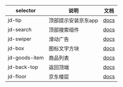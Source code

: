 | selector      | 说明          | 文档                            |
|---------------|-------------|-------------------------------|
| jd-tip        | 顶部提示安装京东app | [docs](docs/jd-tip.md)        |
| jd-search     | 顶部搜索组件      | [docs](docs/jd-search.md)     |
| jd-swiper     | 滑动广告        | [docs](docs/jd-swiper.md)     |
| jd-box        | 图标文字方块      | [docs](docs/jd-job.md)        |
| jd-goods-item | 商品列表        | [docs](docs/jd-goods-item.md) |
| jd-back-top   | 返回顶端        | [docs](docs/jd-back-top.md)   |
| jd-floor      | 京东楼层        | [docs](docs/jd-floor.md)      |

